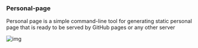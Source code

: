 ### Personal-page
Personal page is a simple command-line tool for generating static personal page that is ready to be served by GitHub pages or any other server


![img](https://circleci.com/gh/TheDhejavu/personal-page/tree/master.svg?style=svg)
